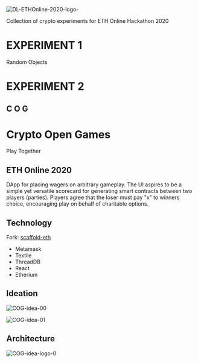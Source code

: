 
![DL-ETHOnline-2020-logo-](https://github.com/dark-labs-co/crypto-open-games/blob/main/Ideation/ETH-Online-2020-logo-DL.png?raw=true)

Collection of crypto experiments for ETH Online Hackathon 2020


# EXPERIMENT 1
Random Objects



# EXPERIMENT 2
## C O G
# Crypto Open Games
Play Together

## ETH Online 2020

DApp for placing wagers on arbitrary gameplay.
The UI aspires to be a simple yet versatile scorecard for generating smart contracts between two players (parties).
Players agree that the loser must pay "x" to winners choice, encouraging play on behalf of charitable options.

## Technology

Fork: [scaffold-eth](https://github.com/austintgriffith/scaffold-eth)
+ Metamask
+ Textile 
+ ThreadDB
+ React
+ Etherium

## Ideation
![COG-idea-00](https://github.com/dark-labs-co/crypto-open-games/blob/main/Ideation/COG-idea-00.png?raw=true)

![COG-idea-01](https://github.com/dark-labs-co/crypto-open-games/blob/main/Ideation/COG-idea-01.png?raw=true)

## Architecture

![COG-idea-logo-0](https://github.com/dark-labs-co/crypto-open-games/blob/main/Ideation/COG-arch-00.png?raw=true)